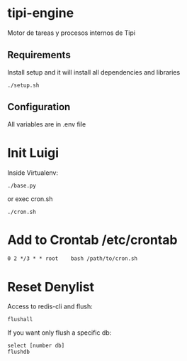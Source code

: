 # tipi-engine
Motor de tareas y procesos internos de Tipi

## Requirements
Install setup and it will install all dependencies and libraries
```
./setup.sh
```

## Configuration

All variables are in .env file


Init Luigi
=======
Inside Virtualenv:
```
./base.py
```
or exec cron.sh
```
./cron.sh
```

Add to Crontab /etc/crontab
=======
```
0 2	*/3 * * root	bash /path/to/cron.sh
```

Reset Denylist
=======
Access to redis-cli and flush:
```
flushall
```
If you want only flush a specific db:
```
select [number db]
flushdb
```
